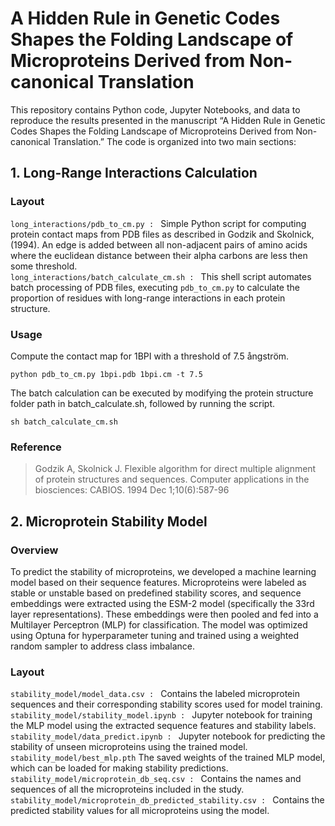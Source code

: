 # A Hidden Rule in Genetic Codes Shapes the Folding Landscape of Microproteins Derived from Non-canonical Translation
This repository contains Python code, Jupyter Notebooks, and data to reproduce the results presented in the manuscript “A Hidden Rule in Genetic Codes Shapes the Folding Landscape of Microproteins Derived from Non-canonical Translation.” The code is organized into two main sections:
## 1. Long-Range Interactions Calculation
### Layout
`long_interactions/pdb_to_cm.py : ` Simple Python script for computing protein contact maps from PDB files as described in Godzik and Skolnick, (1994). An edge is added between all non-adjacent pairs of amino acids where the euclidean distance between their alpha carbons are less then some threshold. <br>
`long_interactions/batch_calculate_cm.sh : ` This shell script automates batch processing of PDB files, executing `pdb_to_cm.py` to calculate the proportion of residues with long-range interactions in each protein structure.
### Usage
Compute the contact map for 1BPI with a threshold of 7.5 ångström.
```
python pdb_to_cm.py 1bpi.pdb 1bpi.cm -t 7.5
```
The batch calculation can be executed by modifying the protein structure folder path in batch_calculate.sh, followed by running the script.
```
sh batch_calculate_cm.sh
```
### Reference
> Godzik A, Skolnick J. Flexible algorithm for direct multiple alignment of protein structures and sequences. Computer applications in the biosciences: CABIOS. 1994 Dec 1;10(6):587-96
## 2. Microprotein Stability Model
### Overview
To predict the stability of microproteins, we developed a machine learning model based on their sequence features. Microproteins were labeled as stable or unstable based on predefined stability scores, and sequence embeddings were extracted using the ESM-2 model (specifically the 33rd layer representations). These embeddings were then pooled and fed into a Multilayer Perceptron (MLP) for classification. The model was optimized using Optuna for hyperparameter tuning and trained using a weighted random sampler to address class imbalance. 
### Layout
`stability_model/model_data.csv : ` Contains the labeled microprotein sequences and their corresponding stability scores used for model training. <br>
`stability_model/stability_model.ipynb : ` Jupyter notebook for training the MLP model using the extracted sequence features and stability labels. <br>
`stability_model/data_predict.ipynb : ` Jupyter notebook for predicting the stability of unseen microproteins using the trained model. <br>
`stability_model/best_mlp.pth` The saved weights of the trained MLP model, which can be loaded for making stability predictions.<br>
`stability_model/microprotein_db_seq.csv : ` Contains the names and sequences of all the microproteins included in the study. <br>
`stability_model/microprotein_db_predicted_stability.csv : ` Contains the predicted stability values for all microproteins using the model. 

